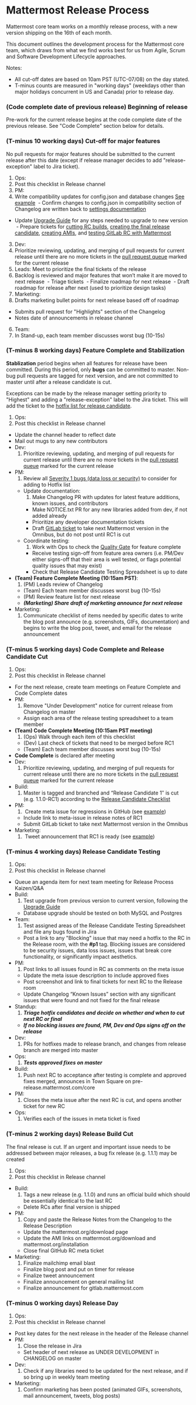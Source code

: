 # Mattermost Release Process

Mattermost core team works on a monthly release process, with a new version shipping on the 16th of each month. 

This document outlines the development process for the Mattermost core team, which draws from what we find works best for us from Agile, Scrum and Software Development Lifecycle approaches.

Notes: 
- All cut-off dates are based on 10am PST (UTC-07/08) on the day stated. 
- T-minus counts are measured in "working days" (weekdays other than major holidays concurrent in US and Canada) prior to release day.

### (Code complete date of previous release) Beginning of release

Pre-work for the current release begins at the code complete date of the previous release. See "Code Complete" section below for details.

### (T-minus 10 working days) Cut-off for major features

No pull requests for major features should be submitted to the current release after this date (except if release manager decides to add "release-exception" label to Jira ticket).

1. Ops:
  1. Post this checklist in Release channel 
2. PM:
  1. Write compatibility updates for config.json and database changes [See example](https://github.com/mattermost/platform/blob/master/CHANGELOG.md#compatibility)
  - Confirm changes to config.json in compatibility section of Changelog are written back to [settings documentation](https://github.com/mattermost/platform/blob/master/doc/install/Configuration-Settings.md)
  - Update [Upgrade Guide](https://github.com/mattermost/platform/blob/master/doc/install/Upgrade-Guide.md) for any steps needed to upgrade to new version
  - Prepare tickets for [cutting RC builds](https://mattermost.atlassian.net/browse/PLT-985), [creating the final release candidate](https://mattermost.atlassian.net/browse/PLT-986), [creating AMIs](https://mattermost.atlassian.net/browse/PLT-1213), and [testing GitLab RC with Mattermost](https://mattermost.atlassian.net/browse/PLT-1013)
3. Dev:
  1. Prioritize reviewing, updating, and merging of pull requests for current release until there are no more tickets in the [pull request queue](https://github.com/mattermost/platform/pulls) marked for the current release 
4. Leads: Meet to prioritize the final tickets of the release   
  1. Backlog is reviewed and major features that won’t make it are moved to next release
  - Triage tickets
  - Finalize roadmap for next release
  - Draft roadmap for release after next (used to prioritize design tasks)
5. Marketing:
  1. Drafts marketing bullet points for next release based off of roadmap
  - Submits pull request for "Highlights" section of the Changelog
  - Notes date of announcements in release channel
6. Team:
  1. In Stand-up, each team member discusses worst bug (10-15s)
 
### (T-minus 8 working days) Feature Complete and Stabilization

**Stablization** period begins when all features for release have been committed. During this period, only **bugs** can be committed to master. Non-bug pull requests are tagged for next version, and are not committed to master until after a release candidate is cut.

Exceptions can be made by the release manager setting priority to "Highest" and adding a "release-exception" label to the Jira ticket. This will add the ticket to the [hotfix list for release candidate](https://mattermost.atlassian.net/issues/?filter=10204).

1. Ops:
  1. Post this checklist in Release channel
  - Update the channel header to reflect date
  - Mail out mugs to any new contributors
- Dev:
  1. Prioritize reviewing, updating, and merging of pull requests for current release until there are no more tickets in the [pull request queue](https://github.com/mattermost/platform/pulls) marked for the current release 
- PM:
  1. Review all [Severity 1 bugs (data loss or security)](https://mattermost.atlassian.net/secure/IssueNavigator.jspa?mode=hide&requestId=10600) to consider for adding to Hotfix list
  - Update documentation:
    1. Make Changelog PR with updates for latest feature additions, known issues, and contributors
    - Make NOTICE.txt PR for any new libraries added from dev, if not added already 
    - Prioritize any developer documentation tickets
    - Draft [GitLab ticket](https://gitlab.com/gitlab-org/omnibus-gitlab/issues/942) to take next Mattermost version in the Omnibus, but do not post until RC1 is cut
  - Coordinate testing:
    1. Work with Ops to check the [Quality Gate](https://github.com/mattermost/process/blob/master/release/quality-gates.md) for feature complete
    - Receive testing sign-off from feature area owners (i.e. PM/Dev either signs-off that their area is well tested, or flags potential quality issues that may exist)
    - Check that Release Candidate Testing Spreadsheet is up to date
- **(Team) Feature Complete Meeting (10:15am PST)**:
  1. (PM) Leads review of Changelog
  - (Team) Each team member discusses worst bug (10-15s) 
  - (PM) Review feature list for next release
  - **_(Marketing) Share draft of marketing announce for next release_**
- Marketing:
  1. Communicate checklist of items needed by specific dates to write the blog post announce (e.g. screenshots, GIFs, documentation) and begins to write the blog post, tweet, and email for the release announcement

### (T-minus 5 working days) Code Complete and Release Candidate Cut 

1. Ops:
  1. Post this checklist in Release channel 
  - For the next release, create team meetings on Feature Complete and Code Complete dates
- PM: 
  1. Remove "Under Development" notice for current release from Changelog on master 
  - Assign each area of the release testing spreadsheet to a team member
- **(Team) Code Complete Meeting (10:15am PST meeting)** 
  1. (Ops) Walk through each item of this checklist
  - (Dev) Last check of tickets that need to be merged before RC1
  - (Team) Each team member discusses worst bug (10-15s) 
- **Code Complete** is declared after meeting
- Dev:
  1. Prioritize reviewing, updating, and merging of pull requests for current release until there are no more tickets in the [pull request queue](https://github.com/mattermost/platform/pulls) marked for the current release 
- Build:
  1. Master is tagged and branched and “Release Candidate 1″ is cut (e.g. 1.1.0-RC1) according to the [Release Candidate Checklist](https://github.com/mattermost/process/blob/master/release/create-release-candidate.md)
- PM:
  1.  Create meta issue for regressions in GitHub (see [example](https://github.com/mattermost/platform/issues/574))
  - Include link to meta-issue in release notes of RC1
  - Submit GitLab ticket to take next Mattermost version in the Omnibus
- Marketing:
  1.  Tweet announcement that RC1 is ready (see [example](https://twitter.com/mattermosthq/status/664172166368264192))
 
### (T-minus 4 working days) Release Candidate Testing 

1. Ops:
  1. Post this checklist in Release channel
  - Queue an agenda item for next team meeting for Release Process Kaizen/Q&A
- Build:
  1. Test upgrade from previous version to current version, following the [Upgrade Guide](https://github.com/mattermost/platform/blob/master/doc/install/Upgrade-Guide.md) 
  - Database upgrade should be tested on both MySQL and Postgres
- Team:
  1. Test assigned areas of the Release Candidate Testing Spreadsheet and file any bugs found in Jira
  - Post a link to any "Blocking" issue that may need a hotfix to the RC in the Release room, with the **#p1** tag. Blocking issues are considered to be security issues, data loss issues, issues that break core functionality, or significantly impact aesthetics. 
- PM:
  1. Post links to all issues found in RC as comments on the meta issue
  - Update the meta issue description to include approved fixes
  - Post screenshot and link to final tickets for next RC to the Release room
  - Update Changelog “Known Issues” section with any significant issues that were found and not fixed for the final release
- Standup:
  1. **_Triage hotfix candidates and decide on whether and when to cut next RC or final_**
  - **_If no blocking issues are found, PM, Dev and Ops signs off on the release_**
- Dev:
  1. PRs for hotfixes made to release branch, and changes from release branch are merged into master
- Ops:
  1. **_Tests approved fixes on master_**
- Build: 
  1. Push next RC to acceptance after testing is complete and approved fixes merged, announces in Town Square on pre-release.mattermost.com/core
- PM:
  1. Closes the meta issue after the next RC is cut, and opens another ticket for new RC
- Ops:
  1. Verifies each of the issues in meta ticket is fixed
 
### (T-minus 2 working days) Release Build Cut

The final release is cut. If an urgent and important issue needs to be addressed between major releases, a bug fix release (e.g. 1.1.1) may be created

1. Ops:
  1. Post this checklist in Release channel 
- Build:
  1. Tags a new release (e.g. 1.1.0) and runs an official build which should be essentially identical to the last RC
  - Delete RCs after final version is shipped
- PM:
  1. Copy and paste the Release Notes from the Changelog to the Release Description
  - Update the mattermost.org/download page
  - Update the AMI links on mattermost.org/download and mattermost.org/installation
  - Close final GitHub RC meta ticket
- Marketing:
  1. Finalize mailchimp email blast
  - Finalize blog post and put on timer for release
  - Finalize tweet announcement
  - Finalize announcement on general mailing list
  - Finalize announcement for gitlab.mattermost.com

### (T-minus 0 working days) Release Day

1. Ops: 
  1. Post this checklist in Release channel 
  - Post key dates for the next release in the header of the Release channel
- PM:
  1. Close the release in Jira
  - Set header of next release as UNDER DEVELOPMENT in CHANGELOG on master
- Dev:
  1. Check if any libraries need to be updated for the next release, and if so bring up in weekly team meeting
- Marketing:
  1. Confirm marketing has been posted (animated GIFs, screenshots, mail announcement, tweets, blog posts)
